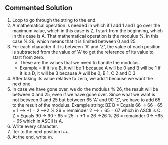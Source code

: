 ## Commented Solution


1. Loop to go through the string to the end.
2. A mathematical operation is needed in which if I add 1 and I go over the maximum value, which in this case is Z, I start from the beginning, which in this case is A.
That mathematical operation is the modulus %, in this case % 26, which means that it is limited between 0 and 25.
3. For each character if it is between 'A' and 'Z', the value of each position is subtracted from the value of 'A' to get the reference of its value to start from zero.    
    - These are the values ​​that we need to handle the modulus.
    - Example = if it is a B, it will be 1 because A will be 0 and B will be 1
            if it is a D, it will be 3 because A will be 0, B 1, C 2 and D 3
4. After taking its value relative to zero, we add 1 because we want the next one.
5. In case we have gone over, we do the modulus % 26, the result will be between 0 and 25, even if we have gone over. 
   Since what we want is not between 0 and 25 but between 65 'A' and 90 'Z', we have to add 65 to the result of the modulus. Example string: BZ
B = Equals 66 -> 66 - 65 = 1 --> +1 = 2 -->2 % 26 = remainder 2 --> + 65 = 67 which in ASCII is C.
Z = Equals 90 -> 90 - 65 = 25 -> +1 = 26 ->26 % 26 = remainder 0-> +65 = 65 which in ASCII is A.
6. Write every character.
7. Iter to the next position i++.
8. At the end, write \n.